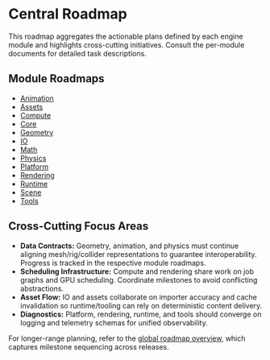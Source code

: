 # Central Roadmap

This roadmap aggregates the actionable plans defined by each engine module and highlights cross-cutting initiatives. Consult the per-module documents for detailed task descriptions.

## Module Roadmaps

- [Animation](modules/animation/ROADMAP.md)
- [Assets](modules/assets/ROADMAP.md)
- [Compute](modules/compute/ROADMAP.md)
- [Core](modules/core/ROADMAP.md)
- [Geometry](modules/geometry/ROADMAP.md)
- [IO](modules/io/ROADMAP.md)
- [Math](modules/math/ROADMAP.md)
- [Physics](modules/physics/ROADMAP.md)
- [Platform](modules/platform/ROADMAP.md)
- [Rendering](modules/rendering/ROADMAP.md)
- [Runtime](modules/runtime/ROADMAP.md)
- [Scene](modules/scene/ROADMAP.md)
- [Tools](modules/tools/ROADMAP.md)

## Cross-Cutting Focus Areas

- **Data Contracts:** Geometry, animation, and physics must continue aligning mesh/rig/collider representations to guarantee interoperability. Progress is tracked in the respective module roadmaps.
- **Scheduling Infrastructure:** Compute and rendering share work on job graphs and GPU scheduling. Coordinate milestones to avoid conflicting abstractions.
- **Asset Flow:** IO and assets collaborate on importer accuracy and cache invalidation so runtime/tooling can rely on deterministic content delivery.
- **Diagnostics:** Platform, rendering, runtime, and tools should converge on logging and telemetry schemas for unified observability.

For longer-range planning, refer to the [global roadmap overview](global_roadmap.md), which captures milestone sequencing across releases.
